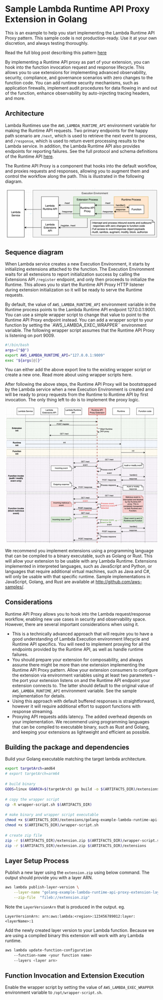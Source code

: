 # Sample Lambda Runtime API Proxy Extension in Golang

This is an example to help you start implementing the Lambda Runtime API Proxy pattern. This sample code is not production-ready. Use it at your own discretion, and always testing thoroughly.

Read the full blog post describing this pattern [here](https://aws.amazon.com/blogs/compute/enhancing-runtime-security-and-governance-with-the-aws-lambda-runtime-api-proxy-extension/)

By implementing a Runtime API proxy as part of your extension, you can hook into the function invocation request and response lifecycle. This allows you to use extensions for implementing advanced observability, security, compliance, and governance scenarios with zero changes to the function code. You can add runtime security mechanisms, such as application firewalls, implement audit procedures for data flowing in and out of the function, enhance observability by auto-injecting tracing headers, and more.

## Architecture

Lambda Runtimes use the `AWS_LAMBDA_RUNTIME_API` environment variable for making the Runtime API requests. Two primary endpoints for the happy path scenario are `/next`, which is used to retrieve the next event to process, and `/response`, which is used to return event processing results to the Lambda service. In addition, the Lambda Runtime API also provides endpoints for reporting failures. See the full protocol and schema definitions of the Runtime API [here](https://docs.aws.amazon.com/lambda/latest/dg/runtimes-api.html).

The Runtime API Proxy is a component that hooks into the default workflow, and proxies requests and responses, allowing you to augment them and control the workflow along the path. This is illustrated in the following diagram.

![](diagram1.png)

## Sequence diagram

When Lambda service creates a new Execution Environment, it starts by initializing extensions attached to the function. The Execution Environment waits for all extensions to report initialization success by calling the Extensions API `/register` endpoint, and only then proceeds to initialize the Runtime. This allows you to start the Runtime API Proxy HTTP listener during extension initialization so it will be ready to serve the Runtime requests.

By default, the value of `AWS_LAMBDA_RUNTIME_API` environment variable in the Runtime process points to the Lambda Runtime API endpoint 127.0.0.1:9001. You can use a simple wrapper script to change that value to point to the Runtime API Proxy endpoint instead. You can add a wrapper script to your function by setting the `AWS_LAMBDA_EXEC_WRAPPER`` environment variable. The following wrapper script assumes that the Runtime API Proxy is listening on port 9009.

```bash
#!/bin/bash
args=("$@")
export AWS_LAMBDA_RUNTIME_API="127.0.0.1:9009"
exec "${args[@]}"
```

You can either add the above export line to the existing wrapper script or create a new one. Read more about using wrapper scripts here.

After following the above steps, the Runtime API Proxy will be bootstrapped by the Lambda service when a new Execution Environment is created and will be ready to proxy requests from the Runtime to Runtime API by first invocation. The only thing left to do is to implement the proxy logic.

![](diagram2.png)

We recommend you implement extensions using a programming language that can be compiled to a binary executable, such as Golang or Rust. This will allow your extension to be usable with any Lambda Runtime. Extensions implemented in interpreted languages, such as JavaScript and Python, or languages that require additional virtual machines, such as Java and C#, will only be usable with that specific runtime. Sample implementations in JavaScript, Golang, and Rust are available at http://github.com/aws-samples/.

## Considerations

Runtime API Proxy allows you to hook into the Lambda request/response workflow, enabling new use cases in security and observability space. However, there are several important considerations when using it.

-   This is a technically advanced approach that will require you to have a good understanding of Lambda Execution environment lifecycle and Runtime API specifics. You will need to implement proxying for all the endpoints provided by the Runtime API, as well as handle runtime failures.
-   You should prepare your extension for composability, and always assume there might be more than one extension implementing the Runtime API Proxy pattern. Allow your extension consumers to configure the extension via environment variables using at least two parameters - the port your extension listens on and the Runtime API endpoint your extension connects to. The latter should default to the original value of `AWS_LAMBDA_RUNTIME_API` environment variable. See the sample implementation for details.
-   Using this approach with default buffered responses is straightforward, however it will require additional effort to support functions with response streaming.
-   Proxying API requests adds latency. The added overhead depends on your implementation. We recommend using programming languages that can be compiled to executable binary, such as Rust and Golang, and keeping your extensions as lightweight and efficient as possible.

## Building the package and dependencies

Build your Golang executable matching the target lambda architecture.

```bash
export targetArch=amd64
# export targetArch=arm64

# build binary
GOOS=linux GOARCH=$(targetArch) go build -o $(ARTIFACTS_DIR)/extensions/golang-example-lambda-runtime-api-proxy-extension src/main.go

# copy the wrapper script
cp -R wrapper-script.sh $(ARTIFACTS_DIR)

# make binary and wrapper script executable
chmod +x $(ARTIFACTS_DIR)/extensions/golang-example-lambda-runtime-api-proxy-extension
chmod +x $(ARTIFACTS_DIR)/wrapper-script.sh

# create zip file
zip -r $(ARTIFACTS_DIR)/extension.zip $(ARTIFACTS_DIR)/wrapper-script.sh
zip -r $(ARTIFACTS_DIR)/extension.zip $(ARTIFACTS_DIR)/extensions
```

## Layer Setup Process

Publish a new layer using the `extension.zip` using below command. The output should provide you with a layer ARN.

```bash
aws lambda publish-layer-version \
    --layer-name "golang-example-lambda-runtime-api-proxy-extension-layer" \
    --zip-file  "fileb://extension.zip"
```

Note the `LayerVersionArn` that is produced in the output. eg.

```
LayerVersionArn: arn:aws:lambda:<region>:123456789012:layer:<layerName>:1
```

Add the newly created layer version to your Lambda function. Because we are using a compiled binary this extension will work with any Lambda runtime.

```bash
aws lambda update-function-configuration
    --function-name <your function name>
    --layers <layer arn>
```

## Function Invocation and Extension Execution

Enable the wrapper script by setting the value of `AWS_LAMBDA_EXEC_WRAPPER` environment variable to `/opt/wrapper-script.sh`.
